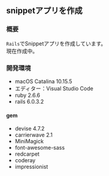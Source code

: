 ## snippetアプリを作成

### 概要
`Rails`でSnippetアプリを作成しています。  
現在作成中。

### 開発環境

- macOS Catalina 10.15.5
- エディター：Visual Studio Code
- ruby 2.6.6
- rails 6.0.3.2

#### gem
- devise 4.7.2
- carrierwave 2.1
- MiniMagick
- font-awesome-sass
- redcarpet
- coderay
- impressionist